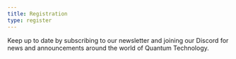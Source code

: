 ```yaml
---
title: Registration
type: register
---
```


Keep up to date by subscribing to our newsletter and joining our Discord for news and announcements around the world of Quantum Technology.